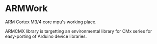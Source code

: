 ARMWork
=======
ARM Cortex M3/4 core mpu's working place.

ARMCMX library is targetting an environmental library for CMx series
for easy-porting of Arduino device libraries. 

